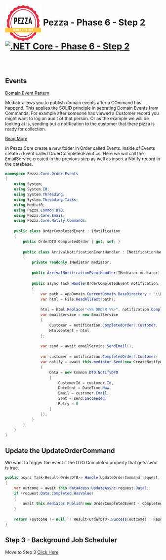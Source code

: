 <img align="left" width="116" height="116" src="../pezza-logo.png" />

# &nbsp;**Pezza - Phase 6 - Step 2** [![.NET Core - Phase 6 - Step 2](https://github.com/entelect-incubator/.NET/actions/workflows/dotnet-phase6-step2.yml/badge.svg)](https://github.com/entelect-incubator/.NET/actions/workflows/dotnet-phase6-step2.yml)

<br/><br/>

## **Events**

[Domain Event Pattern](https://microservices.io/patterns/data/domain-event.html)

Mediatr allows you to publish domain events after a COmmand has happend. This applies the SOLID principle in seprating Domain Events from Commands. For example after someone has viewed a Customer record you might want to log an audit of that person. Or as the example we will be looking at is, sending out a notification to the customer that there pizza is ready for collection. 

[Read More](https://ardalis.com/immediate-domain-event-salvation-with-mediatr/)

In Pezza.Core create a new folder in Order called Events. Inside of Events create a Event called OrderCompletedEvent.cs. Here we will call the EmailService created in the previous step as well as insert a Notify record in the database.

```cs
namespace Pezza.Core.Order.Events
{
    using System;
    using System.IO;
    using System.Threading;
    using System.Threading.Tasks;
    using MediatR;
    using Pezza.Common.DTO;
    using Pezza.Core.Email;
    using Pezza.Core.Notify.Commands;

    public class OrderCompletedEvent : INotification
    {
        public OrderDTO CompletedOrder { get; set; }

        public class ArrivalNotificationEventHandler : INotificationHandler<OrderCompletedEvent>
        {
            private readonly IMediator mediator;

            public ArrivalNotificationEventHandler(IMediator mediator) => this.mediator = mediator;

            public async Task Handle(OrderCompletedEvent notification, CancellationToken cancellationToken)
            {
                var path = AppDomain.CurrentDomain.BaseDirectory + "\\Email\\Templates\\OrderCompleted.html";
                var html = File.ReadAllText(path);

                html = html.Replace("<%% ORDER %%>", notification.CompletedOrder.Id.ToString());
                var emailService = new EmailService
                {
                    Customer = notification.CompletedOrder?.Customer,
                    HtmlContent = html
                };

                var send = await emailService.SendEmail();

                var customer = notification.CompletedOrder?.Customer;
                var notify = await this.mediator.Send(new CreateNotifyCommand
                {
                    Data = new Common.DTO.NotifyDTO
                    {
                        CustomerId = customer.Id,
                        DateSent = DateTime.Now,
                        Email = customer.Email,
                        Sent = send.Succeeded,
                        Retry = 0
                    }
                });
            }
        }
    }
}
```

## **Update the UpdateOrderCommand**

We want to trigger the event if the DTO Completed property that gets send is true.

```cs
public async Task<Result<OrderDTO>> Handle(UpdateOrderCommand request, CancellationToken cancellationToken)
{
    var outcome = await this.dataAcess.UpdateAsync(request.Data);
    if (request.Data.Completed.HasValue)
    {
        await this.mediator.Publish(new OrderCompletedEvent { CompletedOrder = outcome }, cancellationToken);
    }

    return (outcome != null) ? Result<OrderDTO>.Success(outcome) : Result<OrderDTO>.Failure("Error updating a Order");
}
```

## **Step 3 - Background Job Scheduler**

Move to Step 3
[Click Here](https://github.com/entelect-incubator/.NET/tree/master/Phase%206/Step%203)